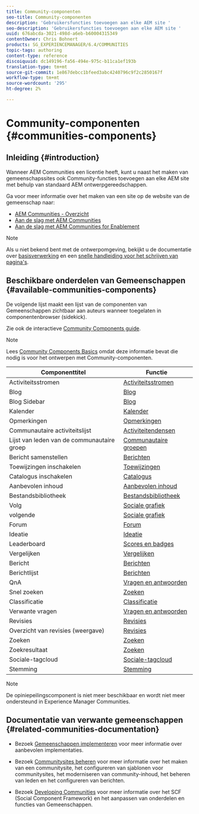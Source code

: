 ```yaml
---
title: Community-componenten
seo-title: Community-componenten
description: 'Gebruikersfuncties toevoegen aan elke AEM site '
seo-description: 'Gebruikersfuncties toevoegen aan elke AEM site '
uuid: 676abcda-3021-498d-a6eb-b60004315349
contentOwner: Chris Bohnert
products: SG_EXPERIENCEMANAGER/6.4/COMMUNITIES
topic-tags: authoring
content-type: reference
discoiquuid: dc149196-fa56-494e-975c-b11ca1ef193b
translation-type: tm+mt
source-git-commit: 1e867debcc1bfeed3abc4240796c9f2c2850167f
workflow-type: tm+mt
source-wordcount: '295'
ht-degree: 2%

---
```



# Community-componenten {#communities-components}

## Inleiding {#introduction}

Wanneer AEM Communities een licentie heeft, kunt u naast het maken van gemeenschapssites ook Community-functies toevoegen aan elke AEM site met behulp van standaard AEM ontwerpgereedschappen.

Ga voor meer informatie over het maken van een site op de website van de gemeenschap naar:

* [AEM Communities - Overzicht](overview.md)
* [Aan de slag met AEM Communities](getting-started.md)
* [Aan de slag met AEM Communities for Enablement](getting-started-enablement.md)

>[!NOTE]
>
>Als u niet bekend bent met de ontwerpomgeving, bekijkt u de documentatie over [basisverwerking](../../help/sites-authoring/basic-handling.md) en een [snelle handleiding voor het schrijven van pagina&#39;s](../../help/sites-authoring/qg-page-authoring.md).

## Beschikbare onderdelen van Gemeenschappen {#available-communities-components}

De volgende lijst maakt een lijst van de componenten van Gemeenschappen zichtbaar aan auteurs wanneer toegelaten in componentenbrowser (sidekick).

Zie ook de interactieve [Community Components guide](components-guide.md).

>[!NOTE]
>
>Lees [Community Components Basics](basics.md) omdat deze informatie bevat die nodig is voor het ontwerpen met Community-componenten.

| **Componenttitel** | **Functie** |
|---|---|
| Activiteitsstromen | [Activiteitsstromen](activities.md) |
| Blog | [Blog](blog-feature.md) |
| Blog Sidebar | [Blog](blog-feature.md) |
| Kalender | [Kalender](calendar.md) |
| Opmerkingen | [Opmerkingen](comments.md) |
| Communautaire activiteitslijst | [Activiteitendensen](trends.md) |
| Lijst van leden van de communautaire groep | [Communautaire groepen](creating-groups.md) |
| Bericht samenstellen | [Berichten](configure-messaging.md) |
| Toewijzingen inschakelen | [Toewijzingen](assignments.md) |
| Catalogus inschakelen | [Catalogus](catalog.md) |
| Aanbevolen inhoud | [Aanbevolen inhoud](featured.md) |
| Bestandsbibliotheek | [Bestandsbibliotheek](file-library.md) |
| Volg | [Sociale grafiek](socialgraph.md) |
| volgende | [Sociale grafiek](socialgraph.md) |
| Forum | [Forum](forum.md) |
| Ideatie | [Ideatie](ideation-feature.md) |
| Leaderboard | [Scores en badges](enabling-leaderboard.md) |
| Vergelijken | [Vergelijken](liking.md) |
| Bericht | [Berichten](configure-messaging.md) |
| Berichtlijst | [Berichten](configure-messaging.md) |
| QnA | [Vragen en antwoorden](working-with-qna.md) |
| Snel zoeken | [Zoeken](search.md) |
| Classificatie | [Classificatie](rating.md) |
| Verwante vragen | [Vragen en antwoorden](working-with-qna.md) |
| Revisies | [Revisies](reviews.md) |
| Overzicht van revisies (weergave) | [Revisies](reviews.md) |
| Zoeken | [Zoeken](search.md) |
| Zoekresultaat | [Zoeken](search.md) |
| Sociale-tagcloud | [Sociale-tagcloud](tagcloud.md) |
| Stemming | [Stemming](voting.md) |

>[!NOTE]
>
>De opiniepeilingscomponent is niet meer beschikbaar en wordt niet meer ondersteund in Experience Manager Communities.

## Documentatie van verwante gemeenschappen {#related-communities-documentation}

* Bezoek [Gemeenschappen implementeren](deploy-communities.md) voor meer informatie over aanbevolen implementaties.

* Bezoek [Communitysites beheren](administer-landing.md) voor meer informatie over het maken van een communitysite, het configureren van sjablonen voor communitysites, het moderniseren van community-inhoud, het beheren van leden en het configureren van berichten.

* Bezoek [Developing Communities](communities.md) voor meer informatie over het SCF (Social Component Framework) en het aanpassen van onderdelen en functies van Gemeenschappen.

